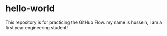 # hello-world
This repository is for practicing the GitHub Flow.
my name is hussein, i am a first year engineering student!
